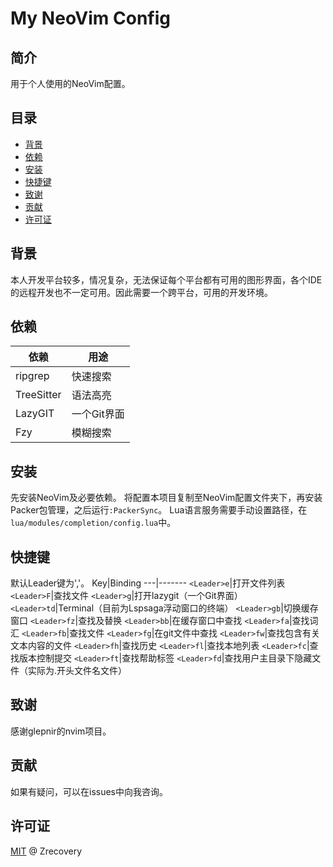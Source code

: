 # My NeoVim Config

## 简介
用于个人使用的NeoVim配置。

## 目录
- [背景](#背景)
- [依赖](#依赖)
- [安装](#安装)
- [快捷键](#快捷键)
- [致谢](#致谢)
- [贡献](#贡献)
- [许可证](#许可证)

## 背景
本人开发平台较多，情况复杂，无法保证每个平台都有可用的图形界面，各个IDE的远程开发也不一定可用。因此需要一个跨平台，可用的开发环境。

## 依赖
依赖|用途
----|----
ripgrep|快速搜索
TreeSitter|语法高亮
LazyGIT|一个Git界面
Fzy|模糊搜索


## 安装
先安装NeoVim及必要依赖。
将配置本项目复制至NeoVim配置文件夹下，再安装Packer包管理，之后运行`:PackerSync`。
Lua语言服务需要手动设置路径，在`lua/modules/completion/config.lua`中。

## 快捷键
默认Leader键为','。
Key|Binding
---|-------
`<Leader>e`|打开文件列表
`<Leader>F`|查找文件
`<Leader>g`|打开lazygit（一个Git界面）
`<Leader>td`|Terminal（目前为Lspsaga浮动窗口的终端）
`<Leader>gb`|切换缓存窗口
`<Leader>fz`|查找及替换
`<Leader>bb`|在缓存窗口中查找
`<Leader>fa`|查找词汇
`<Leader>fb`|查找文件
`<Leader>fg`|在git文件中查找
`<Leader>fw`|查找包含有关文本内容的文件
`<Leader>fh`|查找历史
`<Leader>fl`|查找本地列表
`<Leader>fc`|查找版本控制提交
`<Leader>ft`|查找帮助标签
`<Leader>fd`|查找用户主目录下隐藏文件（实际为.开头文件名文件）




## 致谢
感谢glepnir的nvim项目。

## 贡献
如果有疑问，可以在issues中向我咨询。

## 许可证
[MIT](LICENSE) @ Zrecovery


